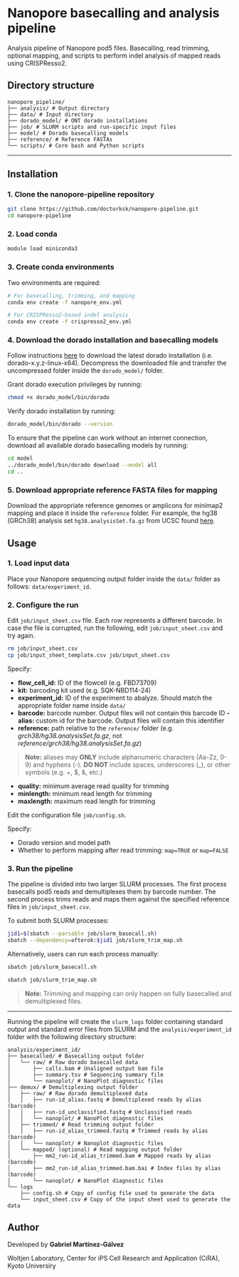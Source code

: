 # Nanopore basecalling and analysis pipeline

Analysis pipeline of Nanopore pod5 files. Basecalling, read trimming, optional mapping, and scripts to perform indel analysis of mapped reads using CRISPResso2.

## Directory structure

```
nanopore_pipeline/
├── analysis/ # Output directory
├── data/ # Input directory
├── dorado_model/ # ONT dorado installations
├── job/ # SLURM scripts and run-specific input files
├── model/ # Dorado basecalling models
├── reference/ # Reference FASTAs
└── scripts/ # Core bash and Python scripts
```
---
## Installation

### 1. Clone the nanopore-pipeline repository
```bash
git clone https://github.com/doctorksk/nanopore-pipeline.git
cd nanopore-pipeline
```
### 2. Load conda
```bash
module load miniconda3
```
### 3. Create conda environments
Two environments are required:
```bash
# For basecalling, trimming, and mapping
conda env create -f nanopore_env.yml

# For CRISPResso2-based indel analysis
conda env create -f crispresso2_env.yml
```

### 4. Download the dorado installation and basecalling models

Follow instructions [here](https://github.com/nanoporetech/dorado#installation) to download the latest dorado installation (i.e. dorado-x.y.z-linux-x64). Decompress the downloaded file and transfer the uncompressed folder inside the `dorado_model/` folder.

Grant dorado execution privileges by running:

```bash
chmod +x dorado_model/bin/dorado
```

Verify dorado installation by running:
```bash
dorado_model/bin/dorado --version
```

To ensure that the pipeline can work without an internet connection, download all available dorado basecalling models by running:

```bash
cd model
../dorado_model/bin/dorado download --model all
cd ..
```

### 5. Download appropriate reference FASTA files for mapping

Download the appropriate reference genomes or amplicons for minimap2 mapping and place it inside the `reference` folder. For example, the hg38 (GRCh38) analysis set `hg38.analysisSet.fa.gz` from UCSC found [here](https://hgdownload.soe.ucsc.edu/goldenPath/hg38/bigZips/analysisSet/).

## Usage

### 1. Load input data
Place your Nanopore sequencing output folder inside the `data/` folder as follows: `data/experiment_id`.

### 2. Configure the run

Edit `job/input_sheet.csv` file. Each row represents a different barcode. In case the file is corrupted, run the following, edit `job/input_sheet.csv` and try again.

```bash
rm job/input_sheet.csv
cp job/input_sheet_template.csv job/input_sheet.csv
```

Specify:
- **flow_cell_id:** ID of the flowcell (e.g. FBD73709)
- **kit:** barcoding kit used (e.g. SQK-NBD114-24)
- **experiment_id:** ID of the experiment to abalyze. Should match the appropriate folder name inside `data/`
- **barcode:** barcode number. Output files will not contain this barcode ID
**- alias:** custom id for the barcode. Output files will contain this identifier
- **reference:** path relative to the `reference/` folder (e.g. *grch38/hg38.analysisSet.fa.gz*, not *reference/grch38/hg38.analysisSet.fa.gz*)
> **Note:** aliases may **ONLY** include alphanumeric characters (Aa-Zz, 0-9) and hyphens (-). **DO NOT** include spaces, underscores (_), or other symbols (e.g. +, $, &, etc.)
- **quality:** minimum average read quality for trimming
- **minlength:** minimum read length for trimming
- **maxlength:** maximum read length for trimming

Edit the configuration file `job/config.sh`.

Specify:
- Dorado version and model path
- Whether to perform mapping after read trimming: `map=TRUE` or `map=FALSE`

### 3. Run the pipeline

The pipeline is divided into two larger SLURM processes. The first process basecalls pod5 reads and demultiplexes them by barcode number. The second process trims reads and maps them against the specified reference files in `job/input_sheet.csv`.

To submit both SLURM processes:
```bash
jid1=$(sbatch --parsable job/slurm_basecall.sh)
sbatch --dependency=afterok:$jid1 job/slurm_trim_map.sh
```

Alternatively, users can run each process manually:

```bash
sbatch job/slurm_basecall.sh
```

```bash
sbatch job/slurm_trim_map.sh
```
> **Note:** Trimming and mapping can only happen on fully basecalled and demultiplexed files.

---
Running the pipeline will create the `slurm_logs` folder containing standard output and standard error files from SLURM and the `analysis/experiment_id` folder with the following directory structure:

```
analysis/experiment_id/
├── basecalled/ # Basecalling output folder
│   └── raw/ # Raw dorado basecalled data
│       ├── calls.bam # Unaligned output bam file
│       ├── summary.tsv # Sequencing summary file
│       └── nanoplot/ # NanoPlot diagnostic files
├── demux/ # Demultiplexing output folder
│   ├── raw/ # Raw dorado demultiplexed data
│   │   ├── run-id_alias.fastq # Demultiplexed reads by alias (barcode)
│   │   ├── run-id_unclassified.fastq # Unclassified reads
│   │   └── nanoplot/ # NanoPlot diagnostic files
│   ├── trimmed/ # Read trimming output folder
│   │   ├── run-id_alias_trimmed.fastq # Trimmed reads by alias (barcode)
│   │   └── nanoplot/ # Nanoplot diagnostic files
│   └── mapped/ (optional) # Read mapping output folder
│       ├── mm2_run-id_alias_trimmed.bam # Mapped reads by alias (barcode)
│       ├── mm2_run-id_alias_trimmed.bam.bai # Index files by alias (barcode)
│       └── nanoplot/ # NanoPlot diagnostic files
└── logs
    ├── config.sh # Copy of config file used to generate the data
    └── input_sheet.csv # Copy of the input sheet used to generate the data
```

## Author

Developed by **Gabriel Martínez-Gálvez**

Woltjen Laboratory, Center for iPS Cell Research and Application (CiRA), Kyoto Universiry
